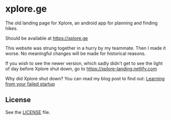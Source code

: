 # xplore.ge

The old landing page for Xplore, an android app for planning and finding hikes.

Should be available at https://xplore.ge

This website was strung together in a hurry by my teammate. Then I made it worse. No meaningful changes will be made for historical reasons.

If you wish to see the newer version, which sadly didn't get to see the light of day before Xplore shut down, go to https://xplore-landing.netlify.com

Why did Xplore shut down? You can read my blog post to find out: [Learning from your failed startup](https://nika.ninja/blog/learning-from-your-failed-startup/)

## License

See the [LICENSE](LICENSE) file.
